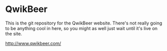 QwikBeer
========
This is the git repository for the QwikBeer website.
There's not really going to be anything cool in here, so you might as well just wait until it's live on the site.

http://www.qwikbeer.com/